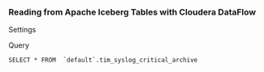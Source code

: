 ### Reading from Apache Iceberg Tables with Cloudera DataFlow


Settings

Query

````
SELECT * FROM  `default`.tim_syslog_critical_archive

````
